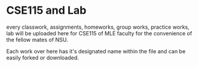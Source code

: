 # CSE115 and Lab
every classwork, assignments, homeworks, group works, practice works, lab will be uploaded here for CSE115 of MLE faculty for the convenience of the fellow mates of NSU.

Each work over here has it's designated name within the file and can be easily forked or downloaded.
